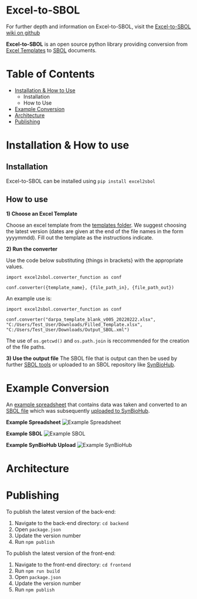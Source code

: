 # Excel-to-SBOL

For further depth and information on Excel-to-SBOL, visit the [Excel-to-SBOL wiki on github](https://github.com/SynBioDex/Excel-to-SBOL/wiki)

**Excel-to-SBOL** is an open source python library providing conversion from [Excel Templates](https://github.com/SynBioDex/Excel-to-SBOL/tree/master/excel2sbol/resources/templates) to [SBOL](https://sbolstandard.org/) documents.

# Table of Contents
- [Installation & How to Use](#installation--how-to-use)
    - Installation
    - How to Use
- [Example Conversion](#example-conversion)
- [Architecture](#architecture)
- [Publishing](#publishing)

<!-- # Interface

![VisBOL Example Visualization](./images/example.png) -->

# Installation & How to use

## Installation

Excel-to-SBOL can be installed using `pip install excel2sbol`

## How to use

**1) Choose an Excel Template**

Choose an excel template from the [templates folder](https://github.com/SynBioDex/Excel-to-SBOL/tree/master/excel2sbol/resources/templates).
We suggest choosing the latest version (dates are given at the end of the file names in the form yyyymmdd). Fill out the template as the instructions indicate.

**2) Run the converter**

Use the code below substituting {things in brackets} with the appropriate values.

```
import excel2sbol.converter_function as conf

conf.converter({template_name}, {file_path_in}, {file_path_out})
```

An example use is:

```
import excel2sbol.converter_function as conf

conf.converter("darpa_template_blank_v005_20220222.xlsx", "C:/Users/Test_User/Downloads/Filled_Template.xlsx", "C:/Users/Test_User/Downloads/Output_SBOL.xml")
```
The use of `os.getcwd()` and `os.path.join` is reccommended for the creation of the file paths.

**3) Use the output file**
The SBOL file that is output can then be used by further [SBOL tools](https://sbolstandard.org/applications/) or uploaded to an SBOL repository like [SynBioHub](https://synbiohub.org/).

# Example Conversion

An [example spreadsheet](https://github.com/SynBioDex/Excel-to-SBOL/blob/master/excel2sbol/tests/test_files/pichia_toolkit_KWK_v002.xlsx) that contains data was taken and converted to an [SBOL file](https://github.com/SynBioDex/Excel-to-SBOL/blob/master/excel2sbol/tests/test_files/pichia_toolkit_KWK_v002.xml) which was subsequently [uploaded to SynBioHub](https://synbioks.org/public/pichia_toolkit_KWK/pichia_toolkit_KWK_collection/1).

**Example Spreadsheet**
![Example Spreadsheet](https://github.com/SynBioDex/Excel-to-SBOL/blob/read-me-stuff/images/excel2sbol_spreadsheet.PNG)

**Example SBOL**
![Example SBOL](https://github.com/SynBioDex/Excel-to-SBOL/blob/read-me-stuff/images/excel2sbol_xml.PNG)

**Example SynBioHub Upload**
![Example SynBioHub](https://github.com/SynBioDex/Excel-to-SBOL/blob/read-me-stuff/images/excel2sbol_synbiohub.PNG)

# Architecture

# Publishing

To publish the latest version of the back-end:

1) Navigate to the back-end directory: `cd backend`
2) Open `package.json`
3) Update the version number
4) Run `npm publish`

To publish the latest version of the front-end:

1) Navigate to the front-end directory: `cd frontend`
2) Run `npm run build`
2) Open `package.json`
3) Update the version number
4) Run `npm publish`